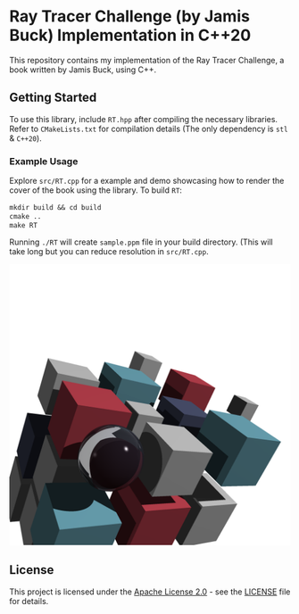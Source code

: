 # Ray Tracer Challenge (by Jamis Buck) Implementation in C++20

This repository contains my implementation of the Ray Tracer Challenge, a book written by Jamis Buck, using C++.

## Getting Started

To use this library, include `RT.hpp` after compiling the necessary libraries. Refer to `CMakeLists.txt` for compilation details (The only dependency is `stl` & `C++20`).

### Example Usage

Explore `src/RT.cpp` for a example and demo showcasing how to render the cover of the book using the library. To build `RT`:
```console
mkdir build && cd build
cmake ..
make RT
```
Running `./RT` will create `sample.ppm` file in your build directory. (This will take long but you can reduce resolution in `src/RT.cpp`.

![Sample Image](./sample.png)

## License

This project is licensed under the [Apache License 2.0](LICENSE) - see the [LICENSE](LICENSE) file for details.
